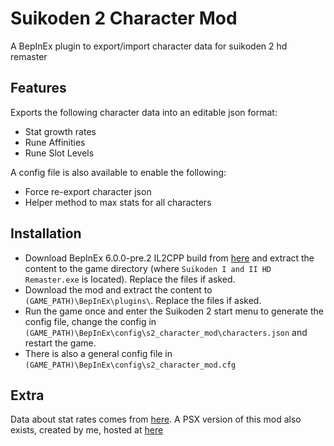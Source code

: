 # Suikoden 2 Character Mod

A BepInEx plugin to export/import character data for suikoden 2 hd remaster

## Features

Exports the following character data into an editable json format:
- Stat growth rates
- Rune Affinities
- Rune Slot Levels

A config file is also available to enable the following:
- Force re-export character json
- Helper method to max stats for all characters

## Installation

- Download BepInEx 6.0.0-pre.2 IL2CPP build from [here](https://github.com/BepInEx/BepInEx/releases/download/v6.0.0-pre.2/BepInEx-Unity.IL2CPP-win-x64-6.0.0-pre.2.zip) and extract the content to the game directory (where `Suikoden I and II HD Remaster.exe` is located). Replace the files if asked.
- Download the mod and extract the content to `(GAME_PATH)\BepInEx\plugins\`. Replace the files if asked.
- Run the game once and enter the Suikoden 2 start menu to generate the config file, change the config in `(GAME_PATH)\BepInEx\config\s2_character_mod\characters.json` and restart the game.
- There is also a general config file in `(GAME_PATH)\BepInEx\config\s2_character_mod.cfg`

## Extra

Data about stat rates comes from [here](https://suikosource.com/phpBB3/viewtopic.php?t=14604&sid=dbfdb0826ac3d18eb4683ad8a13823f4). A PSX version of this mod also exists, created by me, hosted at 
[here](https://suikosource.com/phpBB3/viewtopic.php?p=160107&sid=d2c0f910b6b917af03f8dab4236da87a#p160107)
